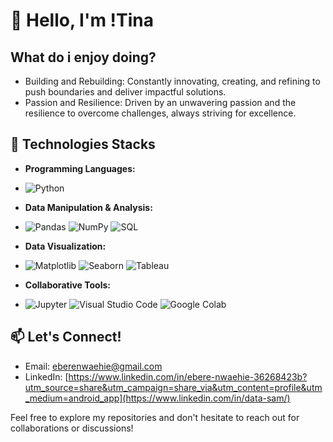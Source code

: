 # 👋 Hello, I'm !Tina

## What do i enjoy doing?

- Building and Rebuilding: Constantly innovating, creating, and refining to push boundaries and deliver impactful solutions.
- Passion and Resilience: Driven by an unwavering passion and the resilience to overcome challenges, always striving for excellence.

## 🔧 Technologies Stacks

- **Programming Languages:**
- 
  ![Python](https://img.shields.io/badge/Python-3776AB?style=for-the-badge&logo=python&logoColor=white)

- **Data Manipulation & Analysis:**
- 
  ![Pandas](https://img.shields.io/badge/pandas-150458?style=for-the-badge&logo=pandas&logoColor=white)
  ![NumPy](https://img.shields.io/badge/Numpy-013243?style=for-the-badge&logo=numpy&logoColor=white)
  ![SQL](https://img.shields.io/badge/SQL-4479A1?style=for-the-badge&logo=sql&logoColor=white)


- **Data Visualization:**
- 
  ![Matplotlib](https://img.shields.io/badge/Matplotlib-013243?style=for-the-badge&logo=matplotlib&logoColor=white)
  ![Seaborn](https://img.shields.io/badge/Seaborn-0078D4?style=for-the-badge)
  ![Tableau](https://img.shields.io/badge/Tableau-E97627?style=for-the-badge&logo=tableau&logoColor=white)

- **Collaborative Tools:**
- 
  ![Jupyter](https://img.shields.io/badge/Jupyter-F37626?style=for-the-badge&logo=Jupyter&logoColor=white)
  ![Visual Studio Code](https://img.shields.io/badge/Visual_Studio_Code-007ACC?style=for-the-badge&logo=visual-studio-code&logoColor=white)
  ![Google Colab](https://img.shields.io/badge/Google%20Colab-F9AB00?style=for-the-badge&logo=google-colab&logoColor=white)

## 📫 Let's Connect!

- Email: [eberenwaehie@gmail.com](mailto:eberenwaehie@gmail.com)
- LinkedIn: [https://www.linkedin.com/in/ebere-nwaehie-36268423b?utm_source=share&utm_campaign=share_via&utm_content=profile&utm_medium=android_app](https://www.linkedin.com/in/data-sam/)

Feel free to explore my repositories and don't hesitate to reach out for collaborations or discussions!
